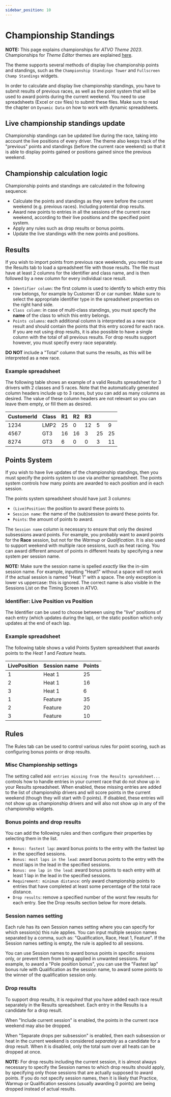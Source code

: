 ```yaml
---
sidebar_position: 10
---
```


# Championship Standings

**NOTE:** This page explains championships for *ATVO Theme 2023*. Championships for *Theme Editor* themes are explained [here](../../../theme-editor/championship-standings).

The theme supports several methods of display live championship points and standings, such as the `Championship Standings Tower` and `Fullscreen Champ Standings` widgets.

In order to calculate and display live championship standings, you have to submit results of previous races, as well as the point system that will be used to award points during the current weekend. You need to use spreadsheets (Excel or csv files) to submit these files. Make sure to read the chapter on `Dynamic Data` on how to work with dynamic spreadsheets.


## Live championship standings update

Championship standings can be updated live during the race, taking into account the live positions of every driver. The theme also keeps track of the "previous" points and standings (before the current race weekend) so that it is able to display points gained or positions gained since the previous weekend.


## Championship calculation logic

Championship points and standings are calculated in the following sequence:

* Calculate the points and standings as they were before the current weekend (e.g. previous races). Including potential drop results.
* Award new points to entries in all the sessions of the current race weekend, according to their live positions and the specified point system.
* Apply any rules such as drop results or bonus points.
* Update the live standings with the new points and positions.


## Results

If you wish to import points from previous race weekends, you need to use the Results tab to load a spreadsheet file with those results. The file must have at least 2 columns for the identifier and class name, and is then followed by a new column for every individual race result.

* `Identifier column`: the first column is used to identify to which entry this row belongs, for example by Customer ID or car number. Make sure to select the appropriate identifier type in the spreadsheet properties on the right hand side.
* `Class column`: in case of multi-class standings, you must specify the **name** of the class to which this entry belongs.
* `Points columns`: each additional column is interpreted as a new race result and should contain the points that this entry scored for each race. If you are not using drop results, it is also possible to have a single column with the total of all previous results. For drop results support however, you must specify every race separately.

**DO NOT** include a "Total" column that sums the results, as this will be interpreted as a new race.

### Example spreadsheet

The following table shows an example of a valid Results spreadsheet for 3 drivers with 2 classes and 5 races. Note that the automatically generated column headers include up to 3 races, but you can add as many columns as desired. The value of these column headers are not relevant so you can leave them empty, or fill them as desired.

| CustomerId | Class | R1 | R2 | R3 |    |    |
|------------|-------|----|----|----|----|----|
| 1234       | LMP2  | 25 | 0  | 12 | 5  | 9  |
| 4567       | GT3   | 16 | 16 | 3  | 25 | 25 |
| 8274       | GT3   | 6  | 0  | 0  | 3  | 11 |


## Points System

If you wish to have live updates of the championship standings, then you must specify the points system to use via another spreadsheet. The points system controls how many points are awarded to each position and in each session.

The points system spreadsheet should have just 3 columns:
* `(Live)Position`: the position to award these points to.
* `Session name`: the name of the (sub)session to award these points for.
* `Points`: the amount of points to award.

The `Session name` column is necessary to ensure that only the desired subsessions award points. For example, you probably want to award points for the **Race** session, but not for the *Warmup* or *Qualification*. It is also used to support weekend with multiple race sessions, such as heat racing. You can award different amount of points in different heats by specifying a new system per session name.

**NOTE:** Make sure the session name is spelled *exactly* like the in-sim session name. For example, inputting "Heat1" without a space will not work if the actual session is named "Heat 1" with a space. The only exception is lower vs uppercase: this is ignored. The correct name is also visible in the Sessions List on the Timing Screen in ATVO. 

### Identifier: Live Position vs Position

The Identifier can be used to choose between using the "live" positions of each entry (which updates during the lap), or the static position which only updates at the end of each lap. 

### Example spreadsheet

The following table shows a valid Points System spreadsheet that awards points to the *Heat 1* and *Feature* heats.

| LivePosition | Session name | Points |
|--------------|--------------|--------|
| 1            | Heat 1       | 25     |
| 2            | Heat 1       | 16     |
| 3            | Heat 1       | 6      |
| 1            | Feature      | 35     |
| 2            | Feature      | 20     |
| 3            | Feature      | 10     |


## Rules

The Rules tab can be used to control various rules for point scoring, such as configuring bonus points or drop results.


### Misc Championship settings

The setting called `Add entries missing from the Results spreadsheet...` controls how to handle entries in your current race that do not show up in your Results spreadsheet. When enabled, these missing entries are added to the list of championship drivers and will score points in the current weekend (though they will start with 0 points). If disabled, these entries will not show up as championship drivers and will also not show up in any of the championship widgets.

### Bonus points and drop results
You can add the following rules and then configure their properties by selecting them in the list.

* `Bonus: fastest lap`: award bonus points to the entry with the fastest lap in the specified sessions.
* `Bonus: most laps in the lead`: award bonus points to the entry with the most laps in the lead in the specified sessions.
* `Bonus: one lap in the lead`: award bonus points to each entry with at least 1 lap in the lead in the specified sessions.
* `Requirement: minimum distance`: only award championship points to entries that have completed at least some percentage of the total race distance.
* `Drop results`: remove a specified number of the worst few results for each entry. See the Drop results section below for more details.

### Session names setting
Each rule has its own Session names setting where you can specify for which session(s) this rule applies. You can input multiple session names separated by a comma, such as: "Qualification, Race, Heat 1, Feature".
If the Session names setting is empty, the rule is applied to all sessions.

You can use Session names to award bonus points in specific sessions only, or prevent them from being applied in unwanted sessions. For example, to award a "Pole position bonus", you can use the "Fastest lap" bonus rule with Qualification as the session name, to award some points to the winner of the qualification session only.

### Drop results
To support drop results, it is *required* that you have added each race result separately in the Results spreadsheet. Each entry in the Results is a candidate for a drop result. 

When "Include current session" is enabled, the points in the current race weekend may also be dropped. 

When "Separate drops per subsession" is enabled, then each subsession or heat in the current weekend is considered *separately* as a candidate for a drop result. When it is disabled, only the total sum over all heats can be dropped at once.

**NOTE:** For drop results including the current session, it is almost always necessary to specify the Session names to which drop results should apply, by specifying only those sessions that are actually supposed to award points. If you do not specify session names, then it is likely that Practice, Warmup or Qualification sessions (usually awarding 0 points) are being dropped instead of actual results.
